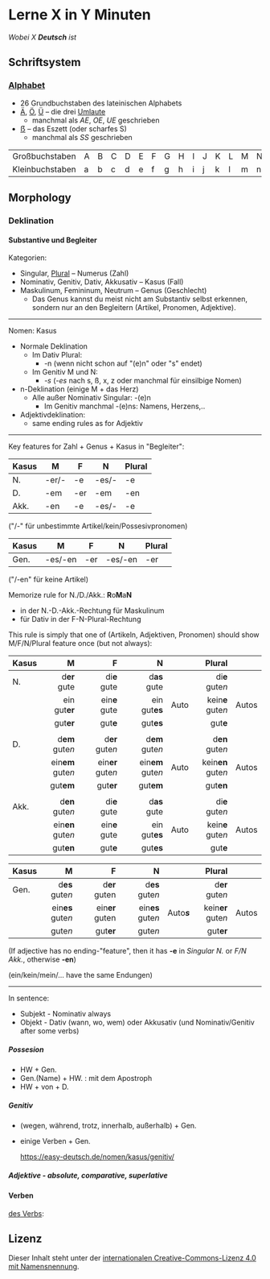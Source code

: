 # Lerne X in Y Minuten

*Wobei X **Deutsch** ist*

## Schriftsystem

### [Alphabet](https://de.wikipedia.org/wiki/Deutsches_Alphabet)

- 26 Grundbuchstaben des lateinischen Alphabets
- [Ä](https://de.wikipedia.org/wiki/%C3%84), [Ö](https://de.wikipedia.org/wiki/Ö), [Ü](https://de.wikipedia.org/wiki/%C3%9C) – die drei [Umlaute](https://de.wikipedia.org/wiki/Umlaut)
  - manchmal als *AE*, *OE*, *UE* geschrieben
- [ẞ](https://de.wikipedia.org/wiki/%C3%9F) – das Eszett (oder scharfes S)
  - manchmal als *SS* geschrieben

|  |  |  |  |  |  |  |  |  |  |  |  |  |  |  |  |  |  |  |  |  |  |  |  |  |  |  |  |  |  |  |
| --------------- |---|---|---|---|---|---|---|---|---|---|---|---|---|---|---|---|---|---|---|---|---|---|---|---|---|---|---|---|---|---|
| Großbuchstaben  | A | B | C | D | E | F | G | H | I | J | K | L | M | N | O | P | Q | R | S | T | U | V | W | X | Y | Z | Ä | Ö | Ü | ẞ |
| Kleinbuchstaben | a | b | c | d | e | f | g | h | i | j | k | l | m | n | o | p | q | r | s | t | u | v | w | x | y | z | ä | ö | ü | ß |

<!-- ## Phonetik

https://deutsch.info/grammar/phonetics?hl=de

  - S ...
  - W sounds like English V: Wasser (water)
  - V often sounds like English F: Vater (father)
  - Ch: A soft sound, like in ich (I) or hard, like in Bach.

https://de.wikipedia.org/wiki/Umlaut

https://de.wikipedia.org/wiki/Digraph_(Linguistik)#Beispiele Digraph

https://www.dinmedia.de/de/norm/din-5009/352073096

## Verantwortete

https://de.wikipedia.org/wiki/Rat_f%C3%BCr_deutsche_Rechtschreibung -->

## Morphology

### Deklination

#### Substantive und Begleiter

<!-- https://deutsch.info/grammar/nouns -->
<!-- https://de.wikipedia.org/wiki/Grammatische_Kategorie#Grammatische_Kategorien_des_Nomens -->
<!-- https://de.wikipedia.org/wiki/Genus#Kategorien,_Flexion,_Kongruenz -->

Kategorien:
- Singular, [Plural](https://www.scribbr.de/substantive/plural/) – Numerus (Zahl)
- Nominativ, Genitiv, Dativ, Akkusativ – Kasus (Fall)
- Maskulinum, Femininum, Neutrum – Genus (Geschlecht)
  - Das Genus kannst du meist nicht am Substantiv selbst erkennen, sondern nur an den Begleitern (Artikel, Pronomen, Adjektive).

<!-- ***

Nomen: Zahl

Plural:
https://www.scribbr.de/substantive/plural/ -->

<!-- ***

Nomen: Genus

Das Genus kannst du meist nicht am Substantiv selbst erkennen, sondern nur an den Begleitern (Artikel, Pronomen, Adjektive). -->

***

Nomen: Kasus

<!-- https://www.wirtschaftsdeutsch.de/lehrmaterialien/grammatik-nomen-a.pdf -->
<!-- https://www.lernhelfer.de/schuelerlexikon/deutsch/artikel/deklination-des-substantivs#/ -->

- Normale Deklination
  - Im Dativ Plural:
    - -n (wenn nicht schon auf "(e)n" oder "s" endet)
  - Im Genitiv M und N:
    - *-s* (*-es* nach s, ß, x, z oder manchmal für einsilbige Nomen)
- n-Deklination (einige M + das Herz)
  - Alle außer Nominativ Singular: -(e)n
    - Im Genitiv manchmal -(e)ns: Namens, Herzens,..
- Adjektivdeklination:
  - same ending rules as for Adjektiv

***

Key features for Zahl + Genus + Kasus in "Begleiter":

|Kasus|M      |F  |N      |Plural|
|-----|-------|---|-------|---|
|N.   |-er/-  |-e |-es/-  |-e |
|D.   |-em    |-er|-em    |-en|
|Akk. |-en 	  |-e |-es/-  |-e |

("/-" für unbestimmte Artikel/kein/Possesivpronomen)

|Kasus|M      |F  |N      |Plural|
|-----|-------|---|-------|---|
|Gen. |-es/-en|-er|-es/-en|-er|

("/-en" für keine Artikel)

Memorize rule for N./D./Akk.: **R**o**M**a**N**
  - in der N.-D.-Akk.-Rechtung für Maskulinum 
  - für Dativ in der F-N-Plural-Rechtung

This rule is simply that one of (Artikeln, Adjektiven, Pronomen) should show M/F/N/Plural feature once (but not always):

|Kasus|M                      | |F                     | |N                     | |Plural              |     |
|-----|----------------------:|-|---------------------:|-|---------------------:|-|-------------------:|-----|
|N.   |d**er**       gute     | |di**e**      gute     | |d**as**      gute     | |di**e**    gute*n*  |     |
|     |ein        gut**er**| |ein**e**  gute     | |ein       gut**es**|Auto|kein**e**  gute*n*  |Autos|
|     |              gut**er**| |             gut**e** | |             gut**es**| |           gut**e** |     |
||||||||||
|D.   |d**em**       gute*n*  | |d**er**      gute*n*  | |d**em**      gute*n*  | |d**en**    gute*n*  |     |
|     |ein**em**  gute*n*  | |ein**er** gute*n*  | |ein**em** gute*n*  |Auto|kein**en** gute*n*  |Autos|
|     |              gut**em**| |             gut**er**| |             gut**em**| |           gut**en**|     |
||||||||||
|Akk. |d**en**       gute*n*  | |di**e**      gute     | |d**as**      gute     | |di**e**    gute*n*  |     |
|     |ein**en**  gute*n*  | |ein**e**  gute     | |ein       gut**es**|Auto|kein**e**  gute*n*  |Autos|
|     |              gut**en**| |             gut**e** | |             gut**es**| |           gut**e** |     |

|Kasus|M                      | |F                     | |N                     | |Plural              |     |
|-----|----------------------:|-|---------------------:|-|---------------------:|-|-------------------:|-----|
|Gen. |d**es**       gute*n*| |d**er**      guten    | |d**es**      gute*n*| |d**er**    gute*n*  |     |
|     |ein**es**     gute*n*| |ein**er**    guten    | |ein**es**    gute*n*|Auto***s***|kein**er** gute*n*  |Autos|
|     |              gute*n*| |             gut**er**| |             gute*n*| |           gut**er**|     |

(If adjective has no ending-"feature", then it has **-e** in *Singular N.* or *F/N Akk.*, otherwise **-en**)

(ein/kein/mein/... have the same Endungen)

***

In sentence:
- Subjekt - Nominativ always
- Objekt - Dativ (wann, wo, wem) oder Akkusativ (und Nominativ/Genitiv after some verbs)

##### Possesion

- HW + Gen.
- Gen.(Name) + HW. : mit dem Apostroph
- HW + von + D. 

##### Genitiv

- (wegen, während, trotz, innerhalb, außerhalb) + Gen.
- einige Verben + Gen.

  https://easy-deutsch.de/nomen/kasus/genitiv/

##### Adjektive - absolute, comparative, superlative

#### Verben

[des Verbs](https://de.wikipedia.org/wiki/Grammatische_Kategorie#Grammatische_Kategorien_des_Verbs):

## Lizenz

Dieser Inhalt steht unter der [internationalen Creative-Commons-Lizenz 4.0 mit Namensnennung][cc-by].

[cc-by]: https://creativecommons.org/licenses/by/4.0/deed.de
